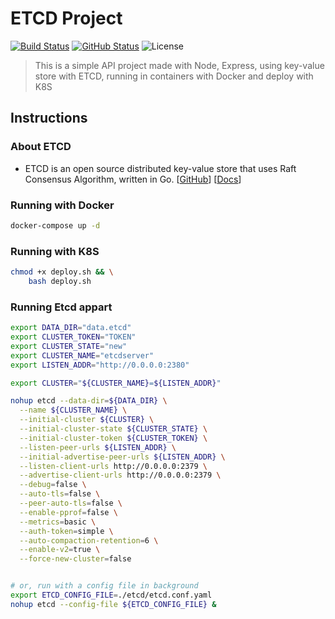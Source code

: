# ETCD Project

[![Build Status](https://travis-ci.com/juliocesarscheidt/etcd-project.svg)](https://travis-ci.com/juliocesarscheidt/etcd-project)
[![GitHub Status](https://badgen.net/github/status/juliocesarscheidt/etcd-project)](https://github.com/juliocesarscheidt/etcd-project)
![License](https://badgen.net/badge/license/MIT/blue)

> This is a simple API project made with Node, Express, using key-value store with ETCD, running in containers with Docker and deploy with K8S

## Instructions

### About ETCD

- ETCD is an open source distributed key-value store that uses Raft Consensus Algorithm, written in Go.
  [[GitHub](https://github.com/etcd-io/etcd)]
  [[Docs](https://etcd.io/docs/v3.4.0/)]

### Running with Docker

```bash
docker-compose up -d
```

### Running with K8S

```bash
chmod +x deploy.sh && \
    bash deploy.sh
```

### Running Etcd appart

```bash
export DATA_DIR="data.etcd"
export CLUSTER_TOKEN="TOKEN"
export CLUSTER_STATE="new"
export CLUSTER_NAME="etcdserver"
export LISTEN_ADDR="http://0.0.0.0:2380"

export CLUSTER="${CLUSTER_NAME}=${LISTEN_ADDR}"

nohup etcd --data-dir=${DATA_DIR} \
  --name ${CLUSTER_NAME} \
  --initial-cluster ${CLUSTER} \
  --initial-cluster-state ${CLUSTER_STATE} \
  --initial-cluster-token ${CLUSTER_TOKEN} \
  --listen-peer-urls ${LISTEN_ADDR} \
  --initial-advertise-peer-urls ${LISTEN_ADDR} \
  --listen-client-urls http://0.0.0.0:2379 \
  --advertise-client-urls http://0.0.0.0:2379 \
  --debug=false \
  --auto-tls=false \
  --peer-auto-tls=false \
  --enable-pprof=false \
  --metrics=basic \
  --auth-token=simple \
  --auto-compaction-retention=6 \
  --enable-v2=true \
  --force-new-cluster=false


# or, run with a config file in background
export ETCD_CONFIG_FILE=./etcd/etcd.conf.yaml
nohup etcd --config-file ${ETCD_CONFIG_FILE} &
```
